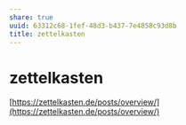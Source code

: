 ```yaml
---
share: true
uuid: 63312c68-1fef-48d3-b437-7e4858c93d8b
title: zettelkasten
---
```

# zettelkasten
[https://zettelkasten.de/posts/overview/](https://zettelkasten.de/posts/overview/)